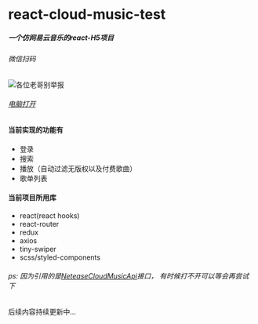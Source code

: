 # react-cloud-music-test

##### 一个仿网易云音乐的react-H5项目

###### 微信扫码

![各位老哥别举报](http://120.78.201.242:4396/qrcode.png)

###### [电脑打开](http://120.78.201.242:4396/#/)

#### 当前实现的功能有

- 登录
- 搜索
- 播放（自动过滤无版权以及付费歌曲）
- 歌单列表

#### 当前项目所用库

- react(react hooks)
- react-router
- redux
- axios
- tiny-swiper
- scss/styled-components

###### ps: 因为引用的是[NeteaseCloudMusicApi](https://neteasecloudmusicapi.vercel.app/#/)接口， 有时候打不开可以等会再尝试下

后续内容持续更新中...
